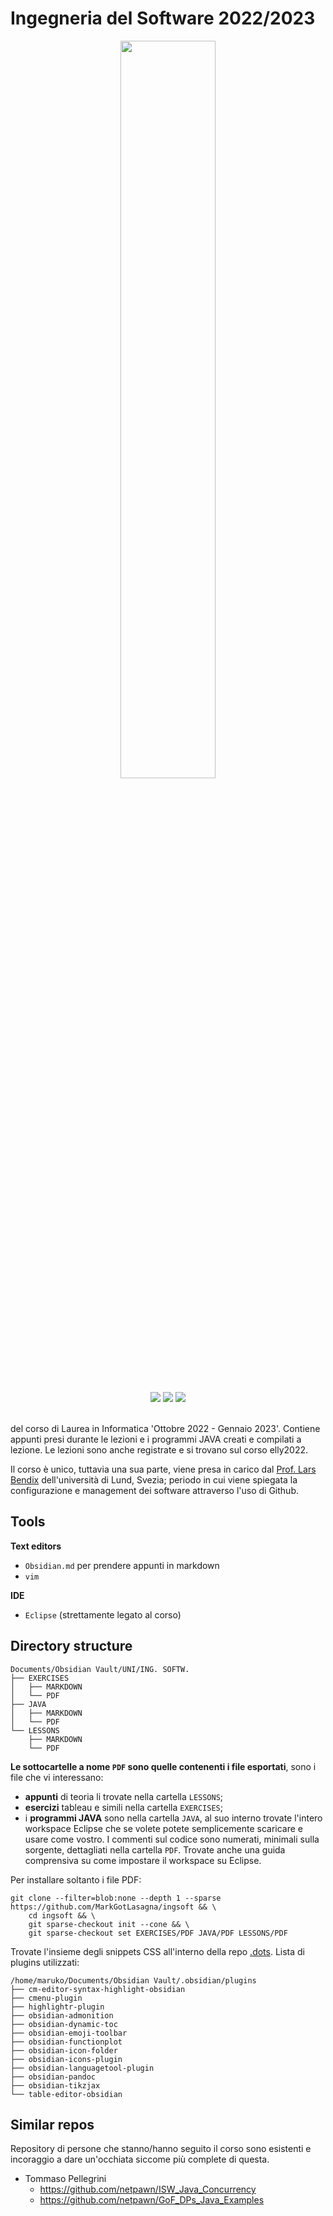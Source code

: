 # Ingegneria del Software 2022/2023

<div align=center>
	<image src=/PICS/ingsoft_cover.png width=55%></image></br></br>
	<image src=https://shields.io/badge/Eclipse-black?logo=eclipse&style=plastic></image>
	<image src=https://shields.io/badge/arch-black?logo=archlinux&style=plastic></image>
	<image src=https://img.shields.io/github/stars/MarkGotLasagna/ingsoft?style=social></image>
	</br></br>
</div>

del corso di Laurea in Informatica 'Ottobre 2022 - Gennaio 2023'.
Contiene appunti presi durante le lezioni e i programmi JAVA creati e compilati a lezione. Le lezioni sono anche registrate e si trovano sul corso elly2022.

Il corso è unico, tuttavia una sua parte, viene presa in carico dal [Prof. Lars Bendix](https://fileadmin.cs.lth.se/cs/Personal/Lars_Bendix/Teaching/1-ECTS-SCM/Parma-22/) dell'università di Lund, Svezia; periodo in cui viene spiegata la configurazione e management dei software attraverso l'uso di Github.

## Tools

**Text editors**
- `Obsidian.md` per prendere appunti in markdown
- `vim`

**IDE**
- `Eclipse` (strettamente legato al corso)

## Directory structure

```
Documents/Obsidian Vault/UNI/ING. SOFTW.
├── EXERCISES
│   ├── MARKDOWN
│   └── PDF
├── JAVA
│   ├── MARKDOWN
│   └── PDF
└── LESSONS
    ├── MARKDOWN
    └── PDF
```

**Le sottocartelle a nome `PDF` sono quelle contenenti i file esportati**, sono i file che vi interessano:
- **appunti** di teoria li trovate nella cartella `LESSONS`;
- **esercizi** tableau e simili nella cartella `EXERCISES`;
- i **programmi JAVA** sono nella cartella `JAVA`, al suo interno trovate l'intero workspace Eclipse che se volete potete semplicemente scaricare e usare come vostro. I commenti sul codice sono numerati, minimali sulla sorgente, dettagliati nella cartella `PDF`. Trovate anche una guida comprensiva su come impostare il workspace su Eclipse.

Per installare soltanto i file PDF:
```
git clone --filter=blob:none --depth 1 --sparse https://github.com/MarkGotLasagna/ingsoft && \
    cd ingsoft && \
    git sparse-checkout init --cone && \
    git sparse-checkout set EXERCISES/PDF JAVA/PDF LESSONS/PDF
```

Trovate l'insieme degli snippets CSS all'interno della repo [.dots](https://github.com/MarkGotLasagna/.dots).
Lista di plugins utilizzati:
```
/home/maruko/Documents/Obsidian Vault/.obsidian/plugins
├── cm-editor-syntax-highlight-obsidian
├── cmenu-plugin
├── highlightr-plugin
├── obsidian-admonition
├── obsidian-dynamic-toc
├── obsidian-emoji-toolbar
├── obsidian-functionplot
├── obsidian-icon-folder
├── obsidian-icons-plugin
├── obsidian-languagetool-plugin
├── obsidian-pandoc
├── obsidian-tikzjax
└── table-editor-obsidian
```

## Similar repos
Repository di persone che stanno/hanno seguito il corso sono esistenti e incoraggio a dare un'occhiata siccome più complete di questa.

- Tommaso Pellegrini
  - https://github.com/netpawn/ISW_Java_Concurrency
  - https://github.com/netpawn/GoF_DPs_Java_Examples

